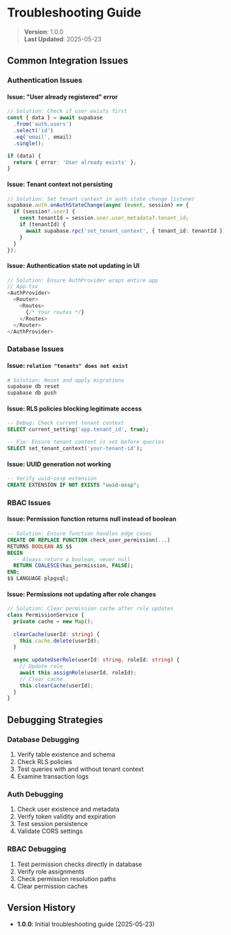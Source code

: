 
# Troubleshooting Guide

> **Version**: 1.0.0  
> **Last Updated**: 2025-05-23

## Common Integration Issues

### Authentication Issues

#### Issue: "User already registered" error
```typescript
// Solution: Check if user exists first
const { data } = await supabase
  .from('auth.users')
  .select('id')
  .eq('email', email)
  .single();

if (data) {
  return { error: 'User already exists' };
}
```

#### Issue: Tenant context not persisting
```typescript
// Solution: Set tenant context in auth state change listener
supabase.auth.onAuthStateChange(async (event, session) => {
  if (session?.user) {
    const tenantId = session.user.user_metadata?.tenant_id;
    if (tenantId) {
      await supabase.rpc('set_tenant_context', { tenant_id: tenantId });
    }
  }
});
```

#### Issue: Authentication state not updating in UI
```typescript
// Solution: Ensure AuthProvider wraps entire app
// App.tsx
<AuthProvider>
  <Router>
    <Routes>
      {/* Your routes */}
    </Routes>
  </Router>
</AuthProvider>
```

### Database Issues

#### Issue: `relation "tenants" does not exist`
```bash
# Solution: Reset and apply migrations
supabase db reset
supabase db push
```

#### Issue: RLS policies blocking legitimate access
```sql
-- Debug: Check current tenant context
SELECT current_setting('app.tenant_id', true);

-- Fix: Ensure tenant context is set before queries
SELECT set_tenant_context('your-tenant-id');
```

#### Issue: UUID generation not working
```sql
-- Verify uuid-ossp extension
CREATE EXTENSION IF NOT EXISTS "uuid-ossp";
```

### RBAC Issues

#### Issue: Permission function returns null instead of boolean
```sql
-- Solution: Ensure function handles edge cases
CREATE OR REPLACE FUNCTION check_user_permission(...)
RETURNS BOOLEAN AS $$
BEGIN
  -- Always return a boolean, never null
  RETURN COALESCE(has_permission, FALSE);
END;
$$ LANGUAGE plpgsql;
```

#### Issue: Permissions not updating after role changes
```typescript
// Solution: Clear permission cache after role updates
class PermissionService {
  private cache = new Map();
  
  clearCache(userId: string) {
    this.cache.delete(userId);
  }
  
  async updateUserRole(userId: string, roleId: string) {
    // Update role
    await this.assignRole(userId, roleId);
    // Clear cache
    this.clearCache(userId);
  }
}
```

## Debugging Strategies

### Database Debugging
1. Verify table existence and schema
2. Check RLS policies
3. Test queries with and without tenant context
4. Examine transaction logs

### Auth Debugging
1. Check user existence and metadata
2. Verify token validity and expiration
3. Test session persistence
4. Validate CORS settings

### RBAC Debugging
1. Test permission checks directly in database
2. Verify role assignments
3. Check permission resolution paths
4. Clear permission caches

## Version History

- **1.0.0**: Initial troubleshooting guide (2025-05-23)
